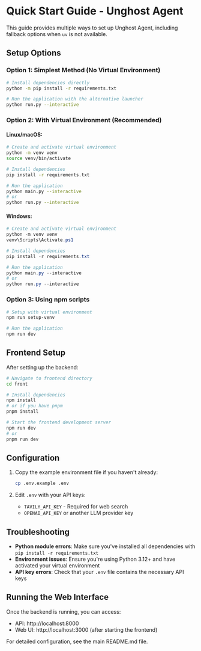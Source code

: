 # Quick Start Guide - Unghost Agent

This guide provides multiple ways to set up Unghost Agent, including fallback options when `uv` is not available.

## Setup Options

### Option 1: Simplest Method (No Virtual Environment)

```bash
# Install dependencies directly
python -m pip install -r requirements.txt

# Run the application with the alternative launcher
python run.py --interactive
```

### Option 2: With Virtual Environment (Recommended)

#### Linux/macOS:
```bash
# Create and activate virtual environment
python -m venv venv
source venv/bin/activate

# Install dependencies
pip install -r requirements.txt

# Run the application
python main.py --interactive
# or
python run.py --interactive
```

#### Windows:
```powershell
# Create and activate virtual environment
python -m venv venv
venv\Scripts\Activate.ps1

# Install dependencies
pip install -r requirements.txt

# Run the application
python main.py --interactive
# or
python run.py --interactive
```

### Option 3: Using npm scripts

```bash
# Setup with virtual environment
npm run setup-venv

# Run the application
npm run dev
```

## Frontend Setup

After setting up the backend:

```bash
# Navigate to frontend directory
cd front

# Install dependencies
npm install
# or if you have pnpm
pnpm install

# Start the frontend development server
npm run dev
# or
pnpm run dev
```

## Configuration

1. Copy the example environment file if you haven't already:
   ```bash
   cp .env.example .env
   ```

2. Edit `.env` with your API keys:
   - `TAVILY_API_KEY` - Required for web search
   - `OPENAI_API_KEY` or another LLM provider key

## Troubleshooting

- **Python module errors**: Make sure you've installed all dependencies with `pip install -r requirements.txt`
- **Environment issues**: Ensure you're using Python 3.12+ and have activated your virtual environment
- **API key errors**: Check that your `.env` file contains the necessary API keys

## Running the Web Interface

Once the backend is running, you can access:
- API: http://localhost:8000
- Web UI: http://localhost:3000 (after starting the frontend)

For detailed configuration, see the main README.md file.